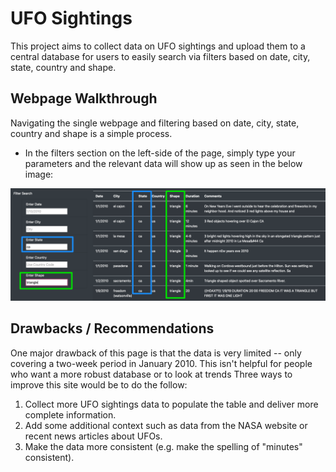 # UFO Sightings
This project aims to collect data on UFO sightings and upload them to a central database for users to easily search via filters based on date, city, state, country and shape. 

## Webpage Walkthrough 
Navigating the single webpage and filtering based on date, city, state, country and shape is a simple process. 
- In the filters section on the left-side of the page, simply type your parameters and the relevant data will show up as seen in the below image: 

![](photos/UFO_Finder.png)

## Drawbacks / Recommendations
One major drawback of this page is that the data is very limited -- only covering a two-week period in January 2010. This isn't helpful for people who want a more robust database or to look at trends 
Three ways to improve this site would be to do the follow: 
1. Collect more UFO sightings data to populate the table and deliver more complete information. 
2. Add some additional context such as data from the NASA website or recent news articles about UFOs. 
3. Make the data more consistent (e.g. make the spelling of "minutes" consistent).
